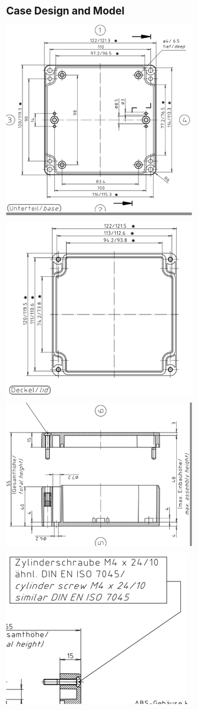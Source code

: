 # Case Design and Model


![Base Sketch](./case_box4u/base.png)

![Lid Sketch](./case_box4u/lid.png)

![Side View](./case_box4u/side.png)

![Detail of Screw](./case_box4u/screw.png)

